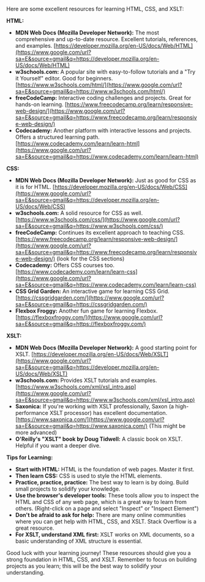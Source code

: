 Here are some excellent resources for learning HTML, CSS, and XSLT:

**HTML:**

- **MDN Web Docs (Mozilla Developer Network):** The most comprehensive and up-to-date resource. Excellent tutorials, references, and examples. [https://developer.mozilla.org/en-US/docs/Web/HTML](https://www.google.com/url?sa=E&source=gmail&q=https://developer.mozilla.org/en-US/docs/Web/HTML)
- **w3schools.com:** A popular site with easy-to-follow tutorials and a "Try it Yourself" editor. Good for beginners. [https://www.w3schools.com/html/](https://www.google.com/url?sa=E&source=gmail&q=https://www.w3schools.com/html/)
- **freeCodeCamp:** Interactive coding challenges and projects. Great for hands-on learning. [https://www.freecodecamp.org/learn/responsive-web-design/](https://www.google.com/url?sa=E&source=gmail&q=https://www.freecodecamp.org/learn/responsive-web-design/)
- **Codecademy:** Another platform with interactive lessons and projects. Offers a structured learning path. [https://www.codecademy.com/learn/learn-html](https://www.google.com/url?sa=E&source=gmail&q=https://www.codecademy.com/learn/learn-html)

**CSS:**

- **MDN Web Docs (Mozilla Developer Network):** Just as good for CSS as it is for HTML. [https://developer.mozilla.org/en-US/docs/Web/CSS](https://www.google.com/url?sa=E&source=gmail&q=https://developer.mozilla.org/en-US/docs/Web/CSS)
- **w3schools.com:** A solid resource for CSS as well. [https://www.w3schools.com/css/](https://www.google.com/url?sa=E&source=gmail&q=https://www.w3schools.com/css/)
- **freeCodeCamp:** Continues its excellent approach to teaching CSS. [https://www.freecodecamp.org/learn/responsive-web-design/](https://www.google.com/url?sa=E&source=gmail&q=https://www.freecodecamp.org/learn/responsive-web-design/) (look for the CSS sections)
- **Codecademy:** Offers CSS courses too. [https://www.codecademy.com/learn/learn-css](https://www.google.com/url?sa=E&source=gmail&q=https://www.codecademy.com/learn/learn-css)
- **CSS Grid Garden:** An interactive game for learning CSS Grid. [https://cssgridgarden.com/](https://www.google.com/url?sa=E&source=gmail&q=https://cssgridgarden.com/)
- **Flexbox Froggy:** Another fun game for learning Flexbox. [https://flexboxfroggy.com/](https://www.google.com/url?sa=E&source=gmail&q=https://flexboxfroggy.com/)

**XSLT:**

- **MDN Web Docs (Mozilla Developer Network):** A good starting point for XSLT. [https://developer.mozilla.org/en-US/docs/Web/XSLT](https://www.google.com/url?sa=E&source=gmail&q=https://developer.mozilla.org/en-US/docs/Web/XSLT)
- **w3schools.com:** Provides XSLT tutorials and examples. [https://www.w3schools.com/xml/xsl_intro.asp](https://www.google.com/url?sa=E&source=gmail&q=https://www.w3schools.com/xml/xsl_intro.asp)
- **Saxonica:** If you're working with XSLT professionally, Saxon (a high-performance XSLT processor) has excellent documentation. [https://www.saxonica.com/](https://www.google.com/url?sa=E&source=gmail&q=https://www.saxonica.com/) (This might be more advanced)
- **O'Reilly's "XSLT" book by Doug Tidwell:** A classic book on XSLT. Helpful if you want a deeper dive.

**Tips for Learning:**

- **Start with HTML:** HTML is the foundation of web pages. Master it first.
- **Then learn CSS:** CSS is used to style the HTML elements.
- **Practice, practice, practice:** The best way to learn is by doing. Build small projects to solidify your knowledge.
- **Use the browser's developer tools:** These tools allow you to inspect the HTML and CSS of any web page, which is a great way to learn from others. (Right-click on a page and select "Inspect" or "Inspect Element")
- **Don't be afraid to ask for help:** There are many online communities where you can get help with HTML, CSS, and XSLT. Stack Overflow is a great resource.
- **For XSLT, understand XML first:** XSLT works on XML documents, so a basic understanding of XML structure is essential.

Good luck with your learning journey! These resources should give you a strong foundation in HTML, CSS, and XSLT. Remember to focus on building projects as you learn; this will be the best way to solidify your understanding.

